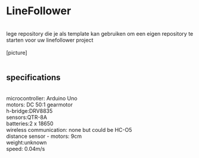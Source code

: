 # LineFollower
<br />
lege repository die je als template kan gebruiken om een eigen repository te starten voor uw linefollower project
<br />
<br />
[picture]
<br />
<br />
  
## specifications
<br />
microcontroller: Arduino Uno
<br />
motors: DC 50:1 gearmotor
<br />
h-bridge:DRV8835
<br />
sensors:QTR-8A
<br />
batteries:2 x 18650
<br />
wireless communication: none but could be HC-O5
<br />
distance sensor - motors: 9cm
<br />
weight:unknown
<br />
speed: 0.04m/s
<br />
